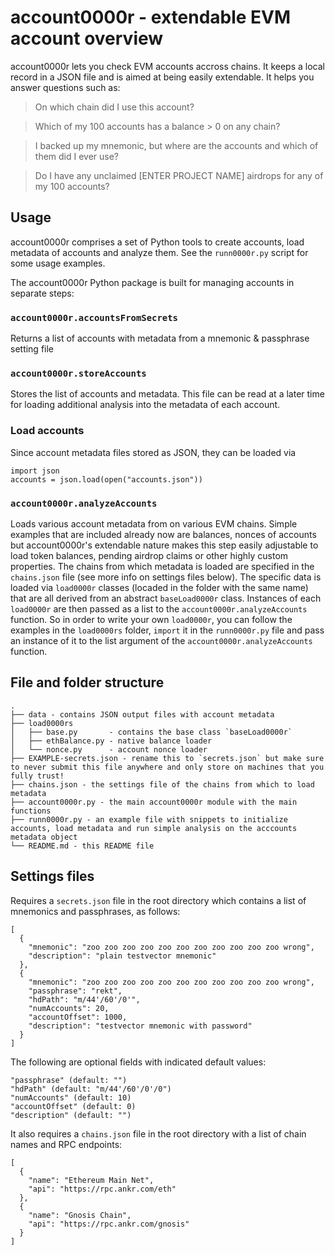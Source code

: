 # account0000r - extendable EVM account overview

account0000r lets you check EVM accounts accross chains. It keeps a local record in a JSON file and is aimed at being easily extendable. It helps you answer questions such as:

> On which chain did I use this account?

> Which of my 100 accounts has a balance > 0 on any chain?

> I backed up my mnemonic, but where are the accounts and which of them did I ever use?

> Do I have any unclaimed [ENTER PROJECT NAME] airdrops for any of my 100 accounts?

## Usage

account0000r comprises a set of Python tools to create accounts, load metadata of accounts and analyze them. 
See the `runn0000r.py` script for some usage examples.

The account0000r Python package is built for managing accounts in separate steps:

### `account0000r.accountsFromSecrets`
Returns a list of accounts with metadata from a mnemonic & passphrase setting file

### `account0000r.storeAccounts`
Stores the list of accounts and metadata. This file can be read at a later time for loading additional analysis into the metadata of each account.

### Load accounts
Since account metadata files stored as JSON, they can be loaded via
```
import json
accounts = json.load(open("accounts.json")) 
```

### `account0000r.analyzeAccounts`
Loads various account metadata from on various EVM chains. 
Simple examples that are included already now are balances, nonces of accounts but account0000r's extendable nature makes this step easily adjustable to load token balances, pending airdrop claims or other highly custom properties.
The chains from which metadata is loaded are specified in the `chains.json` file (see more info on settings files below).
The specific data is loaded via `load0000r` classes (locaded in the folder with the same name) that are all derived from an abstract `baseLoad0000r` class.
Instances of each `load0000r` are then passed as a list to the `account0000r.analyzeAccounts` function.
So in order to write your own `load0000r`, you can follow the examples in the `load0000rs` folder, `import` it in the `runn0000r.py` file and pass an instance of it to the list argument of the `account0000r.analyzeAccounts` function. 

## File and folder structure
```
.
├── data - contains JSON output files with account metadata
├── load0000rs
│   ├── base.py       - contains the base class `baseLoad0000r`
│   ├── ethBalance.py - native balance loader
│   └── nonce.py      - account nonce loader
├── EXAMPLE-secrets.json - rename this to `secrets.json` but make sure to never submit this file anywhere and only store on machines that you fully trust!
├── chains.json - the settings file of the chains from which to load metadata
├── account0000r.py - the main account0000r module with the main functions
├── runn0000r.py - an example file with snippets to initialize accounts, load metadata and run simple analysis on the acccounts metadata object
└── README.md - this README file
```



## Settings files
Requires a `secrets.json` file in the root directory which contains a list of mnemonics and passphrases, as follows:
```
[
  {
    "mnemonic": "zoo zoo zoo zoo zoo zoo zoo zoo zoo zoo zoo wrong",
    "description": "plain testvector mnemonic"
  },
  {
    "mnemonic": "zoo zoo zoo zoo zoo zoo zoo zoo zoo zoo zoo wrong",
    "passphrase": "rekt",
    "hdPath": "m/44'/60'/0'",
    "numAccounts": 20,
    "accountOffset": 1000,
    "description": "testvector mnemonic with password"
  }
]
```
The following are optional fields with indicated default values:
```
"passphrase" (default: "")
"hdPath" (default: "m/44'/60'/0'/0")
"numAccounts" (default: 10)
"accountOffset" (default: 0)
"description" (default: "")
```

It also requires a `chains.json` file in the root directory with a list of chain names and RPC endpoints:
```
[
  {
    "name": "Ethereum Main Net",
    "api": "https://rpc.ankr.com/eth"
  },
  {
    "name": "Gnosis Chain",
    "api": "https://rpc.ankr.com/gnosis"
  }
]
```

